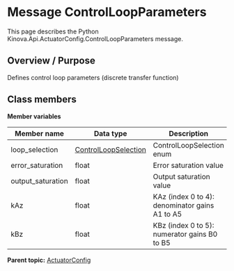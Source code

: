 # Message ControlLoopParameters

This page describes the Python Kinova.Api.ActuatorConfig.ControlLoopParameters message.

## Overview / Purpose

Defines control loop parameters \(discrete transfer function\)

## Class members

 **Member variables** 

|Member name|Data type|Description|
|-----------|---------|-----------|
|loop\_selection| [ControlLoopSelection](enm_ActuatorConfig_ControlLoopSelection.md#)|ControlLoopSelection enum|
|error\_saturation|float|Error saturation value|
|output\_saturation|float|Output saturation value|
|kAz|float|KAz \(index 0 to 4\): denominator gains A1 to A5|
|kBz|float|KBz \(index 0 to 5\): numerator gains B0 to B5|

**Parent topic:** [ActuatorConfig](../references/summary_ActuatorConfig.md)

